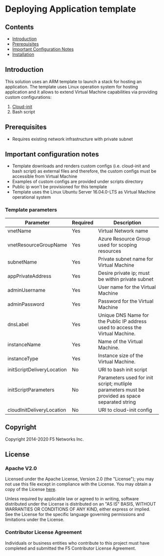 # Deploying Application template


## Contents

- [Introduction](#introduction)
- [Prerequisites](#prerequisites)
- [Important Configuration Notes](#important-configuration-notes)
- [Installation](#installation)

## Introduction

This solution uses an ARM template to launch a stack for hosting an application. The template uses Linux operation system for hosting application
and it allows to extend Virtual Machine capabilities via providing custom configurations: 
 
  1) [Cloud-init](https://cloudinit.readthedocs.io/en/latest/)
  2) Bash script


## Prerequisites

 - Requires existing network infrastructure with private subnet
 

## Important configuration notes

 - Template downloads and renders custom configs (i.e. cloud-init and bash script) as external files and therefore, the custom configs must be accessible from Virtual Machine
 - Examples of custom configs are provided under scripts directory
 - Public ip won't be provisioned for this template
 - Template uses the Linux Ubuntu Server 16.04.0-LTS as Virtual Machine operational system


### Template parameters

| Parameter | Required | Description |
| --- | --- | --- |
| vnetName | Yes | Virtual Network name |
| vnetResourceGroupName | Yes | Azure Resource Group used for scoping resources |
| subnetName | Yes | Private subnet name for Virtual Machine |
| appPrivateAddress | Yes | Desire private ip; must be within private subnet |
| adminUsername | Yes | User name for the Virtual Machine |
| adminPassword | Yes | Password for the Virtual Machine |
| dnsLabel | Yes | Unique DNS Name for the Public IP address used to access the Virtual Machine. |
| instanceName | Yes | Name of the Virtual Machine. |
| instanceType | Yes | Instance size of the Virtual Machine. |
| initScriptDeliveryLocation | No | URI to bash init script |
| initScriptParameters | No | Parameters used for init script; mutliple parameters must be provided as space separated string |
| cloudInitDeliveryLocation | No | URI to cloud-init config |

## Copyright

Copyright 2014-2020 F5 Networks Inc.

## License

### Apache V2.0

Licensed under the Apache License, Version 2.0 (the "License"); you may not use
this file except in compliance with the License. You may obtain a copy of the
License [here](http://www.apache.org/licenses/LICENSE-2.0).

Unless required by applicable law or agreed to in writing, software
distributed under the License is distributed on an "AS IS" BASIS,
WITHOUT WARRANTIES OR CONDITIONS OF ANY KIND, either express or implied.
See the License for the specific language governing permissions and limitations
under the License.

### Contributor License Agreement

Individuals or business entities who contribute to this project must have
completed and submitted the F5 Contributor License Agreement.